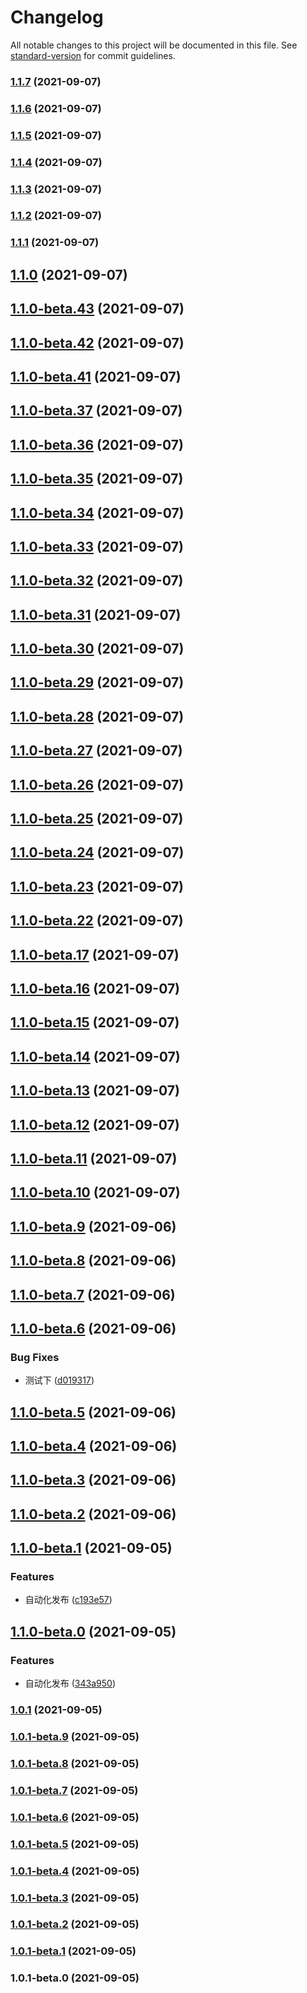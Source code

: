 # Changelog

All notable changes to this project will be documented in this file. See [standard-version](https://github.com/conventional-changelog/standard-version) for commit guidelines.

### [1.1.7](https://github.com/crycime/sam_cli/compare/v1.1.6...v1.1.7) (2021-09-07)

### [1.1.6](https://github.com/crycime/sam_cli/compare/v1.1.5...v1.1.6) (2021-09-07)

### [1.1.5](https://github.com/crycime/sam_cli/compare/v1.1.4...v1.1.5) (2021-09-07)

### [1.1.4](https://github.com/crycime/sam_cli/compare/v1.1.3...v1.1.4) (2021-09-07)

### [1.1.3](https://github.com/crycime/sam_cli/compare/v1.1.2...v1.1.3) (2021-09-07)

### [1.1.2](https://github.com/crycime/sam_cli/compare/v1.1.1...v1.1.2) (2021-09-07)

### [1.1.1](https://github.com/crycime/sam_cli/compare/v1.1.0...v1.1.1) (2021-09-07)

## [1.1.0](https://github.com/crycime/sam_cli/compare/v1.1.0-beta.43...v1.1.0) (2021-09-07)

## [1.1.0-beta.43](https://github.com/crycime/sam_cli/compare/v1.1.0-beta.42...v1.1.0-beta.43) (2021-09-07)

## [1.1.0-beta.42](https://github.com/crycime/sam_cli/compare/v1.1.0-beta.41...v1.1.0-beta.42) (2021-09-07)

## [1.1.0-beta.41](https://github.com/crycime/sam_cli/compare/v1.1.0-beta.37...v1.1.0-beta.41) (2021-09-07)

## [1.1.0-beta.37](https://github.com/crycime/sam_cli/compare/v1.1.0-beta.36...v1.1.0-beta.37) (2021-09-07)

## [1.1.0-beta.36](https://github.com/crycime/sam_cli/compare/v1.1.0-beta.35...v1.1.0-beta.36) (2021-09-07)

## [1.1.0-beta.35](https://github.com/crycime/sam_cli/compare/v1.1.0-beta.34...v1.1.0-beta.35) (2021-09-07)

## [1.1.0-beta.34](https://github.com/crycime/sam_cli/compare/v1.1.0-beta.33...v1.1.0-beta.34) (2021-09-07)

## [1.1.0-beta.33](https://github.com/crycime/sam_cli/compare/v1.1.0-beta.32...v1.1.0-beta.33) (2021-09-07)

## [1.1.0-beta.32](https://github.com/crycime/sam_cli/compare/v1.1.0-beta.31...v1.1.0-beta.32) (2021-09-07)

## [1.1.0-beta.31](https://github.com/crycime/sam_cli/compare/v1.1.0-beta.30...v1.1.0-beta.31) (2021-09-07)

## [1.1.0-beta.30](https://github.com/crycime/sam_cli/compare/v1.1.0-beta.29...v1.1.0-beta.30) (2021-09-07)

## [1.1.0-beta.29](https://github.com/crycime/sam_cli/compare/v1.1.0-beta.28...v1.1.0-beta.29) (2021-09-07)

## [1.1.0-beta.28](https://github.com/crycime/sam_cli/compare/v1.1.0-beta.27...v1.1.0-beta.28) (2021-09-07)

## [1.1.0-beta.27](https://github.com/crycime/sam_cli/compare/v1.1.0-beta.26...v1.1.0-beta.27) (2021-09-07)

## [1.1.0-beta.26](https://github.com/crycime/sam_cli/compare/v1.1.0-beta.25...v1.1.0-beta.26) (2021-09-07)

## [1.1.0-beta.25](https://github.com/crycime/sam_cli/compare/v1.1.0-beta.10...v1.1.0-beta.25) (2021-09-07)

## [1.1.0-beta.24](https://github.com/crycime/sam_cli/compare/v1.1.0-beta.10...v1.1.0-beta.24) (2021-09-07)

## [1.1.0-beta.23](https://github.com/crycime/sam_cli/compare/v1.1.0-beta.10...v1.1.0-beta.23) (2021-09-07)

## [1.1.0-beta.22](https://github.com/crycime/sam_cli/compare/v1.1.0-beta.10...v1.1.0-beta.22) (2021-09-07)

## [1.1.0-beta.17](https://github.com/crycime/sam_cli/compare/v1.1.0-beta.10...v1.1.0-beta.17) (2021-09-07)

## [1.1.0-beta.16](https://github.com/crycime/sam_cli/compare/v1.1.0-beta.10...v1.1.0-beta.16) (2021-09-07)

## [1.1.0-beta.15](https://github.com/crycime/sam_cli/compare/v1.1.0-beta.10...v1.1.0-beta.15) (2021-09-07)

## [1.1.0-beta.14](https://github.com/crycime/sam_cli/compare/v1.1.0-beta.10...v1.1.0-beta.14) (2021-09-07)

## [1.1.0-beta.13](https://github.com/crycime/sam_cli/compare/v1.1.0-beta.10...v1.1.0-beta.13) (2021-09-07)

## [1.1.0-beta.12](https://github.com/crycime/sam_cli/compare/v1.1.0-beta.10...v1.1.0-beta.12) (2021-09-07)

## [1.1.0-beta.11](https://github.com/crycime/sam_cli/compare/v1.1.0-beta.10...v1.1.0-beta.11) (2021-09-07)

## [1.1.0-beta.10](https://github.com/crycime/sam_cli/compare/v1.1.0-beta.9...v1.1.0-beta.10) (2021-09-07)

## [1.1.0-beta.9](https://github.com/crycime/sam_cli/compare/v1.1.0-beta.8...v1.1.0-beta.9) (2021-09-06)

## [1.1.0-beta.8](https://github.com/crycime/sam_cli/compare/v1.1.0-beta.7...v1.1.0-beta.8) (2021-09-06)

## [1.1.0-beta.7](https://github.com/crycime/sam_cli/compare/v1.1.0-beta.6...v1.1.0-beta.7) (2021-09-06)

## [1.1.0-beta.6](https://github.com/crycime/sam_cli/compare/v1.1.0-beta.5...v1.1.0-beta.6) (2021-09-06)


### Bug Fixes

* 测试下 ([d019317](https://github.com/crycime/sam_cli/commit/d019317c52f8bb9ffb106256c3f7e12c180c9c23))

## [1.1.0-beta.5](https://github.com/crycime/sam_cli/compare/v1.1.0-beta.4...v1.1.0-beta.5) (2021-09-06)

## [1.1.0-beta.4](https://github.com/crycime/sam_cli/compare/v1.1.0-beta.3...v1.1.0-beta.4) (2021-09-06)

## [1.1.0-beta.3](https://github.com/crycime/sam_cli/compare/v1.1.0-beta.2...v1.1.0-beta.3) (2021-09-06)

## [1.1.0-beta.2](https://github.com/crycime/sam_cli/compare/v1.1.0-beta.1...v1.1.0-beta.2) (2021-09-06)

## [1.1.0-beta.1](https://github.com/crycime/sam_cli/compare/v1.1.0-beta.0...v1.1.0-beta.1) (2021-09-05)


### Features

* 自动化发布 ([c193e57](https://github.com/crycime/sam_cli/commit/c193e57f532024f7a1767f344f44aaea7a1c3274))

## [1.1.0-beta.0](https://github.com/crycime/sam_cli/compare/v1.0.1-beta.9...v1.1.0-beta.0) (2021-09-05)


### Features

* 自动化发布 ([343a950](https://github.com/crycime/sam_cli/commit/343a950a500a2c56b4d0ce51ff167bb97f1eccf3))

### [1.0.1](https://github.com/crycime/sam_cli/compare/v1.0.1-beta.9...v1.0.1) (2021-09-05)

### [1.0.1-beta.9](https://github.com/crycime/sam_cli/compare/v1.0.1-beta.8...v1.0.1-beta.9) (2021-09-05)

### [1.0.1-beta.8](https://github.com/crycime/sam_cli/compare/v1.0.1-beta.7...v1.0.1-beta.8) (2021-09-05)

### [1.0.1-beta.7](https://github.com/crycime/sam_cli/compare/v1.0.1-beta.6...v1.0.1-beta.7) (2021-09-05)

### [1.0.1-beta.6](https://github.com/crycime/sam_cli/compare/v1.0.1-beta.5...v1.0.1-beta.6) (2021-09-05)

### [1.0.1-beta.5](https://github.com/crycime/sam_cli/compare/v1.0.1-beta.4...v1.0.1-beta.5) (2021-09-05)

### [1.0.1-beta.4](https://github.com/crycime/sam_cli/compare/v1.0.1-beta.3...v1.0.1-beta.4) (2021-09-05)

### [1.0.1-beta.3](https://github.com/crycime/sam_cli/compare/v1.0.1-beta.2...v1.0.1-beta.3) (2021-09-05)

### [1.0.1-beta.2](https://github.com/crycime/sam_cli/compare/v1.0.1-beta.1...v1.0.1-beta.2) (2021-09-05)

### [1.0.1-beta.1](https://github.com/crycime/sam_cli/compare/v1.0.1-beta.0...v1.0.1-beta.1) (2021-09-05)

### 1.0.1-beta.0 (2021-09-05)
